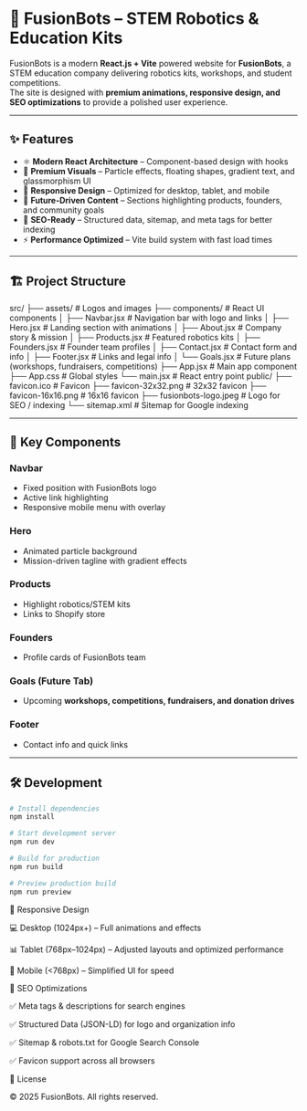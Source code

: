 # 🚀 FusionBots – STEM Robotics & Education Kits
 
FusionBots is a modern **React.js + Vite** powered website for **FusionBots**, a STEM education company delivering robotics kits, workshops, and student competitions.  
The site is designed with **premium animations, responsive design, and SEO optimizations** to provide a polished user experience.

---

## ✨ Features
- ⚛️ **Modern React Architecture** – Component-based design with hooks  
- 🎨 **Premium Visuals** – Particle effects, floating shapes, gradient text, and glassmorphism UI  
- 📱 **Responsive Design** – Optimized for desktop, tablet, and mobile  
- 🚀 **Future-Driven Content** – Sections highlighting products, founders, and community goals  
- 🔎 **SEO-Ready** – Structured data, sitemap, and meta tags for better indexing  
- ⚡ **Performance Optimized** – Vite build system with fast load times  

---

## 🏗️ Project Structure

src/
├── assets/ # Logos and images
├── components/ # React UI components
│ ├── Navbar.jsx # Navigation bar with logo and links
│ ├── Hero.jsx # Landing section with animations
│ ├── About.jsx # Company story & mission
│ ├── Products.jsx # Featured robotics kits
│ ├── Founders.jsx # Founder team profiles
│ ├── Contact.jsx # Contact form and info
│ ├── Footer.jsx # Links and legal info
│ └── Goals.jsx # Future plans (workshops, fundraisers, competitions)
├── App.jsx # Main app component
├── App.css # Global styles
└── main.jsx # React entry point
public/
├── favicon.ico # Favicon
├── favicon-32x32.png # 32x32 favicon
├── favicon-16x16.png # 16x16 favicon
├── fusionbots-logo.jpeg # Logo for SEO / indexing
└── sitemap.xml # Sitemap for Google indexing


---

## 🎨 Key Components

### **Navbar**
- Fixed position with FusionBots logo  
- Active link highlighting  
- Responsive mobile menu with overlay  

### **Hero**
- Animated particle background  
- Mission-driven tagline with gradient effects  

### **Products**
- Highlight robotics/STEM kits  
- Links to Shopify store  

### **Founders**
- Profile cards of FusionBots team  

### **Goals (Future Tab)**  
- Upcoming **workshops, competitions, fundraisers, and donation drives**  

### **Footer**
- Contact info and quick links  

---

## 🛠️ Development

```bash
# Install dependencies
npm install

# Start development server
npm run dev

# Build for production
npm run build

# Preview production build
npm run preview
```
📱 Responsive Design

💻 Desktop (1024px+) – Full animations and effects

📊 Tablet (768px–1024px) – Adjusted layouts and optimized performance

📱 Mobile (<768px) – Simplified UI for speed

🔎 SEO Optimizations

✅ Meta tags & descriptions for search engines

✅ Structured Data (JSON-LD) for logo and organization info

✅ Sitemap & robots.txt for Google Search Console

✅ Favicon support across all browsers

📄 License

© 2025 FusionBots. All rights reserved.
